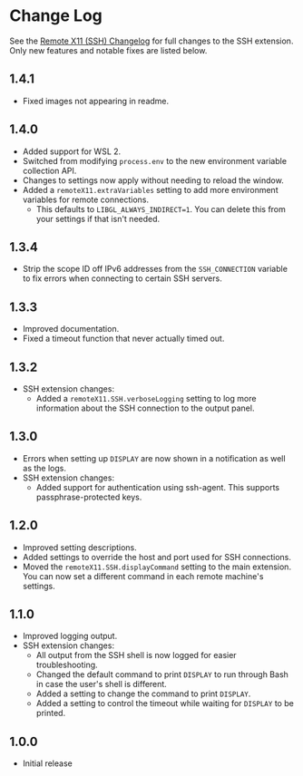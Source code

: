 # Change Log

See the [Remote X11 (SSH) Changelog](https://github.com/ChaosinaCan/vscode-remote-x11/blob/master/ssh/CHANGELOG.md#change-log)
for full changes to the SSH extension. Only new features and notable fixes are listed below.

## 1.4.1

-   Fixed images not appearing in readme.

## 1.4.0

-   Added support for WSL 2.
-   Switched from modifying `process.env` to the new environment variable collection API.
-   Changes to settings now apply without needing to reload the window.
-   Added a `remoteX11.extraVariables` setting to add more environment variables for remote connections.
    -   This defaults to `LIBGL_ALWAYS_INDIRECT=1`. You can delete this from your settings if that isn't needed.

## 1.3.4

-   Strip the scope ID off IPv6 addresses from the `SSH_CONNECTION` variable to fix
    errors when connecting to certain SSH servers.

## 1.3.3

-   Improved documentation.
-   Fixed a timeout function that never actually timed out.

## 1.3.2

-   SSH extension changes:
    -   Added a `remoteX11.SSH.verboseLogging` setting to log more information about the SSH connection to the output panel.

## 1.3.0

-   Errors when setting up `DISPLAY` are now shown in a notification as well as the logs.
-   SSH extension changes:
    -   Added support for authentication using ssh-agent. This supports passphrase-protected keys.

## 1.2.0

-   Improved setting descriptions.
-   Added settings to override the host and port used for SSH connections.
-   Moved the `remoteX11.SSH.displayCommand` setting to the main extension.
    You can now set a different command in each remote machine's settings.

## 1.1.0

-   Improved logging output.
-   SSH extension changes:
    -   All output from the SSH shell is now logged for easier troubleshooting.
    -   Changed the default command to print `DISPLAY` to run through Bash in case the user's shell is different.
    -   Added a setting to change the command to print `DISPLAY`.
    -   Added a setting to control the timeout while waiting for `DISPLAY` to be printed.

## 1.0.0

-   Initial release
